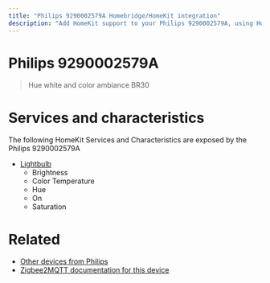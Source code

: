 ```yaml
---
title: "Philips 9290002579A Homebridge/HomeKit integration"
description: "Add HomeKit support to your Philips 9290002579A, using Homebridge, Zigbee2MQTT and homebridge-z2m."
---
```

<!---
This file has been GENERATED using src/docgen/docgen.ts
DO NOT EDIT THIS FILE MANUALLY!
-->
# Philips 9290002579A
> Hue white and color ambiance BR30


# Services and characteristics
The following HomeKit Services and Characteristics are exposed by
the Philips 9290002579A

* [Lightbulb](../../light.md)
  * Brightness
  * Color Temperature
  * Hue
  * On
  * Saturation


# Related
* [Other devices from Philips](../index.md#philips)
* [Zigbee2MQTT documentation for this device](https://www.zigbee2mqtt.io/devices/9290002579A.html)